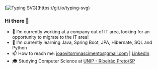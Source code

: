 [![Typing SVG](https://readme-typing-svg.demolab.com/?lines=print+('Hello+World!'))](https://git.io/typing-svg)

### Hi there 👋


- 🔭 I’m currently working at a company out of IT area, looking for an opportunity to migrate to the IT area!
- 🌱 I’m currently learning Java, Spring Boot, JPA, Hibernate, SQL and Python
- 📫 How to reach me: [joaovitormnascimento@gmail.com](mailto:joaovitormnascimento@gmail.com) | [LinkedIn](https://www.linkedin.com/in/joão-vitor-mine-nascimento-3116b4205/)
- 🎓 Studying Computer Science at [UNIP - Ribeirão Preto/SP](https://unip.br/)

